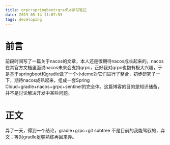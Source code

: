 ```yaml
---
title: grpc+springboot+gradle学习笔记
date: 2019-05-14 11:07:53
tags: developing
---
```


#  前言

前段时间写了一篇关于nacos的文章，本人还是很期待nacos成长起来的。nacos在其官方文档里面说nacos未来会支持grpc，正好我对grpc也抱有极大兴趣，于是基于springboot和gradle做了一个小demo对它们进行了整合，初步研究了一下，期待nacos成熟起来，组成一套Spring Cloud+gradle+nacos+grpc+sentinel的完全体。这篇博客的目的是知识储备，并不是讨论解决开发中某些问题。

# 正文

弄了一天，得到一个结论，gradle+grpc+git subtree 不是目前的我能驾驭的，弃文；等对gradle足够熟练再回来弄。
